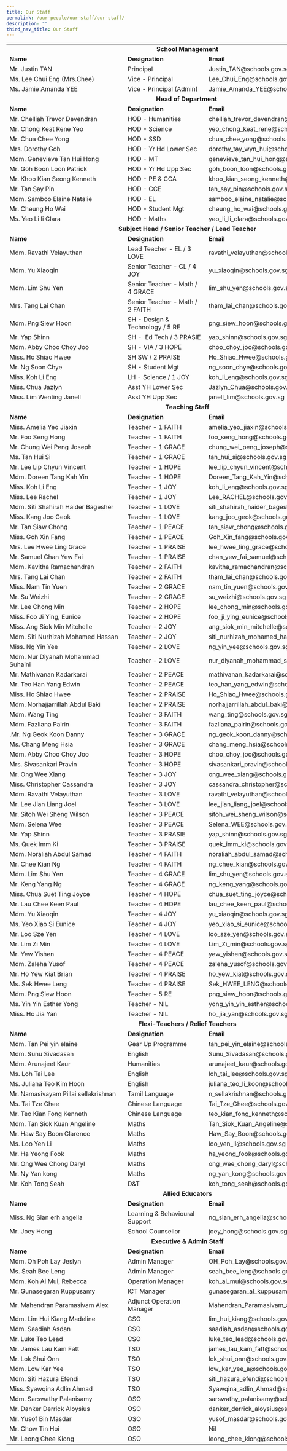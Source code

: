 ```yaml
---
title: Our Staff
permalink: /our-people/our-staff/our-staff/
description: ""
third_nav_title: Our Staff
---
```



<table width="811" class="iveo_table ives_tab_simple2 ive_eobj_left" style="width: 944px;">
 <colgroup class=""><col width="286" class="">
 <col width="195" class="">
 <col width="330" class="">
 </colgroup>
<tbody class="">
<tr height="19" class="">
  
<td colspan="3" height="19" class="" width="811" style="text-align: center; width: 944px;"><b>School Management</b>
</td>
 
</tr>
 
<tr height="19" class="">
  
<td height="19" class=""><b>Name</b>
</td>
  
<td class=""><b>Designation</b>
</td>
  
<td class=""><b>Email</b>
</td>
 
</tr>
 
<tr height="19" class="">
  
<td height="19" class="">Mr. Justin
  TAN
</td>
  
<td class="">Principal
</td>
  
<td class="">Justin_TAN@schools.gov.sg
</td>
 
</tr>
 
<tr height="19" class="">
  
<td height="19" class="">Ms. Lee Chui
  Eng (Mrs.Chee)
</td>
  
<td class="">Vice - Principal
</td>
  
<td class="">Lee_Chui_Eng@schools.gov.sg
</td>
 
</tr>
 
<tr height="19" class="">
  
<td height="19" class="">Ms. Jamie
  Amanda YEE
</td>
  
<td class="">Vice - Principal
  (Admin)
</td>
  
<td class="">Jamie_Amanda_YEE@schools.gov.sg
</td>
 
</tr>
 
<tr height="19" class="">
  
<td colspan="3" height="19" class="" style="text-align: center;"><b>Head of
  Department&nbsp;</b>
</td>
 
</tr>
 
<tr height="19" class="">
  
<td height="19" class=""><b>Name</b>
</td>
  
<td class=""><b>Designation</b>
</td>
  
<td class=""><b>Email</b>
</td>
 
</tr>
 
<tr height="19" class="">
  
<td height="19" class="">Mr. Chelliah
  Trevor Devendran&nbsp;
</td>
  
<td class="">HOD - Humanities
</td>
  
<td class="">chelliah_trevor_devendran@schools.gov.sg
</td>
 
</tr>
 
<tr height="19" class="">
  
<td height="19" class="">Mr. Chong
  Keat Rene Yeo&nbsp;
</td>
  
<td class="">HOD - Science
</td>
  
<td class="">yeo_chong_keat_rene@schools.gov.sg
</td>
 
</tr>
 
<tr height="19" class="">
  
<td height="19" class="">Mr. Chua Chee
  Yong&nbsp;
</td>
  
<td class="">HOD - SSD
</td>
  
<td class="">chua_chee_yong@schools.gov.sg
</td>
 
</tr>
 
<tr height="19" class="">
  
<td height="19" class="">Mrs. Dorothy
  Goh
</td>
  
<td class="">HOD - Yr Hd Lower Sec
</td>
  
<td class="">dorothy_tay_wyn_hui@schools.gov.sg
</td>
 
</tr>
 
<tr height="19" class="">
  
<td height="19" class="">Mdm.
  Genevieve Tan Hui Hong&nbsp;
</td>
  
<td class="">HOD - MT
</td>
  
<td class="">genevieve_tan_hui_hong@schools.gov.sg
</td>
 
</tr>
 
<tr height="19" class="">
  
<td height="19" class="">Mr. Goh Boon
  Loon Patrick
</td>
  
<td class="">HOD - Yr Hd Upp Sec
</td>
  
<td class="">goh_boon_loon@schools.gov.sg
</td>
 
</tr>
 
<tr height="19" class="">
  
<td height="19" class="">Mr. Khoo Kian
  Seong Kenneth&nbsp;
</td>
  
<td class="">HOD - PE &amp; CCA
</td>
  
<td class="">khoo_kian_seong_kenneth@schools.gov.sg
</td>
 
</tr>
 
<tr height="19" class="">
  
<td height="19" class="">Mr. Tan Say
  Pin
</td>
  
<td class="">HOD - CCE
</td>
  
<td class="">tan_say_pin@schools.gov.sg
</td>
 
</tr>
 
<tr height="19" class="">
  
<td height="19" class="">Mdm. Samboo
  Elaine Natalie&nbsp;
</td>
  
<td class="">HOD - EL
</td>
  
<td class="">samboo_elaine_natalie@schools.gov.sg
</td>
 
</tr>
 
<tr height="19" class="">
  
<td height="19" class="">Mr. Cheung Ho
  Wai
</td>
  
<td class="">HOD - Student Mgt
</td>
  
<td class="">cheung_ho_wai@schools.gov.sg
</td>
 
</tr>
 
<tr height="19" class="">
  
<td height="19" class="">Ms. Yeo Li li
  Clara
</td>
  
<td class="">HOD - Maths
</td>
  
<td class="">yeo_li_li_clara@schools.gov.sg
</td>
 
</tr>
 
<tr height="19" class="">
  
<td colspan="3" height="19" class="" style="text-align: center;"><b>Subject Head /
  Senior Teacher / Lead Teacher</b>
</td>
 
</tr>
 
<tr height="19" class="">
  
<td height="19" class=""><b>Name</b>
</td>
  
<td class=""><b>Designation</b>
</td>
  
<td class=""><b>Email</b>
</td>
 
</tr>
 
<tr height="19" class="">
  
<td height="19" class="">Mdm. Ravathi
  Velayuthan&nbsp;
</td>
  
<td class="">Lead Teacher - EL / 3
  LOVE
</td>
  
<td class="">ravathi_velayuthan@schools.gov.sg
</td>
 
</tr>
 
<tr height="19" class="">
  
<td height="19" class="">Mdm. Yu
  Xiaoqin&nbsp;
</td>
  
<td class="">Senior Teacher - CL /
  4 JOY
</td>
  
<td class="">yu_xiaoqin@schools.gov.sg
</td>
 
</tr>
 
<tr height="19" class="">
  
<td height="19" class="">Mdm. Lim Shu
  Yen&nbsp;
</td>
  
<td class="">Senior Teacher - Math
  / 4 GRACE
</td>
  
<td class="">lim_shu_yen@schools.gov.sg
</td>
 
</tr>
 
<tr height="19" class="">
  
<td height="19" class="">Mrs. Tang Lai
  Chan&nbsp;
</td>
  
<td class="">Senior Teacher - Math
  / 2 FAITH
</td>
  
<td class="">tham_lai_chan@schools.gov.sg
</td>
 
</tr>
 
<tr height="19" class="">
  
<td height="19" class="">Mdm. Png Siew
  Hoon&nbsp;
</td>
  
<td class="">SH - Design &amp;
  Technology / 5 RE
</td>
  
<td class="">png_siew_hoon@schools.gov.sg
</td>
 
</tr>
 
<tr height="19" class="">
  
<td height="19" class="">Mr. Yap
  Shinn&nbsp;
</td>
  
<td class="">SH -&nbsp; Ed Tech / 3 PRASIE
</td>
  
<td class="">yap_shinn@schools.gov.sg
</td>
 
</tr>
 
<tr height="19" class="">
  
<td height="19" class="">Mdm. Abby
  Choo Choy Joo&nbsp;
</td>
  
<td class="">SH - VIA / 3 HOPE
</td>
  
<td class="">choo_choy_joo@schools.gov.sg
</td>
 
</tr>
 
<tr height="19" class="">
  
<td height="19" class="">Miss. Ho
  Shiao Hwee
</td>
  
<td class="">SH SW / 2 PRAISE
</td>
  
<td class="">Ho_Shiao_Hwee@schools.gov.sg
</td>
 
</tr>
 
<tr height="19" class="">
  
<td height="19" class="">Mr. Ng Soon
  Chye&nbsp;
</td>
  
<td class="">SH - Student Mgt&nbsp;
</td>
  
<td class="">ng_soon_chye@schools.gov.sg
</td>
 
</tr>
 
<tr height="19" class="">
  
<td height="19" class="">Miss. Koh Li
  Eng
</td>
  
<td class="">LH - Science / 1 JOY
</td>
  
<td class="">koh_li_eng@schools.gov.sg
</td>
 
</tr>
 
<tr height="19" class="">
  
<td height="19" class="">Miss. Chua
  Jazlyn
</td>
  
<td class="">Asst YH Lower Sec
</td>
  
<td class="">Jazlyn_Chua@schools.gov.sg
</td>
 
</tr>
 
<tr height="19" class="">
  
<td height="19" class="">Miss. Lim
  Wenting Janell
</td>
  
<td class="">Asst YH Upp Sec
</td>
  
<td class="">janell_lim@schools.gov.sg
</td>
 
</tr>
 
<tr height="19" class="">
  
<td colspan="3" height="19" class="" style="text-align: center;"><b>Teaching Staff</b>
</td>
 
</tr>
 
<tr height="19" class="">
  
<td height="19" class=""><b>Name</b>
</td>
  
<td class=""><b>Designation</b>
</td>
  
<td class=""><b>Email</b>
</td>
 
</tr>
 
<tr height="19" class="">
  
<td height="19" class="">Miss. Amelia
  Yeo Jiaxin&nbsp;
</td>
  
<td class="">Teacher - 1 FAITH
</td>
  
<td class="">amelia_yeo_jiaxin@schools.gov.sg
</td>
 
</tr>
 
<tr height="19" class="">
  
<td height="19" class="">Mr. Foo Seng
  Hong&nbsp;
</td>
  
<td class="">Teacher - 1 FAITH
</td>
  
<td class="">foo_seng_hong@schools.gov.sg
</td>
 
</tr>
 
<tr height="19" class="">
  
<td height="19" class="">Mr. Chung Wei
  Peng Joseph&nbsp;
</td>
  
<td class="">Teacher - 1 GRACE
</td>
  
<td class="">chung_wei_peng_joseph@schools.gov.sg
</td>
 
</tr>
 
<tr height="19" class="">
  
<td height="19" class="">Ms. Tan Hui
  Si
</td>
  
<td class="">Teacher - 1 GRACE
</td>
  
<td class="">tan_hui_si@schools.gov.sg
</td>
 
</tr>
 
<tr height="19" class="">
  
<td height="19" class="">Mr. Lee Lip
  Chyun Vincent&nbsp;
</td>
  
<td class="">Teacher - 1 HOPE
</td>
  
<td class="">lee_lip_chyun_vincent@schools.gov.sg
</td>
 
</tr>
 
<tr height="19" class="">
  
<td height="19" class="">Mdm. Doreen
  Tang Kah Yin&nbsp;
</td>
  
<td class="">Teacher - 1 HOPE
</td>
  
<td class="">Doreen_Tang_Kah_Yin@schools.gov.sg
</td>
 
</tr>
 
<tr height="19" class="">
  
<td height="19" class="">Miss. Koh Li
  Eng
</td>
  
<td class="">Teacher - 1 JOY
</td>
  
<td class="">koh_li_eng@schools.gov.sg
</td>
 
</tr>
 
<tr height="19" class="">
  
<td height="19" class="">Miss. Lee
  Rachel&nbsp;
</td>
  
<td class="">Teacher - 1 JOY
</td>
  
<td class="">Lee_RACHEL@schools.gov.sg
</td>
 
</tr>
 
<tr height="19" class="">
  
<td height="19" class="">Mdm. Siti
  Shahirah Haider Bagesher&nbsp;
</td>
  
<td class="">Teacher - 1 LOVE
</td>
  
<td class="">siti_shahirah_haider_bagesher@schools.gov.sg
</td>
 
</tr>
 
<tr height="19" class="">
  
<td height="19" class="">Miss. Kang
  Joo Geok&nbsp;
</td>
  
<td class="">Teacher - 1 LOVE
</td>
  
<td class="">kang_joo_geok@schools.gov.sg
</td>
 
</tr>
 
<tr height="19" class="">
  
<td height="19" class="">Mr. Tan Siaw
  Chong&nbsp;
</td>
  
<td class="">Teacher - 1 PEACE
</td>
  
<td class="">tan_siaw_chong@schools.gov.sg
</td>
 
</tr>
 
<tr height="19" class="">
  
<td height="19" class="">Miss. Goh Xin
  Fang
</td>
  
<td class="">Teacher - 1 PEACE
</td>
  
<td class="">Goh_Xin_fang@schools.gov.sg
</td>
 
</tr>
 
<tr height="19" class="">
  
<td height="19" class="">Mrs. Lee Hwee
  Ling Grace&nbsp;
</td>
  
<td class="">Teacher - 1 PRAISE
</td>
  
<td class="">lee_hwee_ling_grace@schools.gov.sg
</td>
 
</tr>
 
<tr height="19" class="">
  
<td height="19" class="">Mr. Samuel
  Chan Yew Fai
</td>
  
<td class="">Teacher - 1 PRAISE
</td>
  
<td class="">chan_yew_fai_samuel@schools.gov.sg
</td>
 
</tr>
 
<tr height="19" class="">
  
<td height="19" class="">Mdm. Kavitha
  Ramachandran&nbsp;
</td>
  
<td class="">Teacher - 2 FAITH
</td>
  
<td class="">kavitha_ramachandran@schools.gov.sg
</td>
 
</tr>
 
<tr height="19" class="">
  
<td height="19" class="">Mrs. Tang Lai
  Chan&nbsp;
</td>
  
<td class="">Teacher - 2 FAITH
</td>
  
<td class="">tham_lai_chan@schools.gov.sg
</td>
 
</tr>
 
<tr height="19" class="">
  
<td height="19" class="">Miss. Nam Tin
  Yuen&nbsp;
</td>
  
<td class="">Teacher - 2 GRACE
</td>
  
<td class="">nam_tin_yuen@schools.gov.sg
</td>
 
</tr>
 
<tr height="19" class="">
  
<td height="19" class="">Mr. Su
  Weizhi&nbsp;
</td>
  
<td class="">Teacher - 2 GRACE
</td>
  
<td class="">su_weizhi@schools.gov.sg
</td>
 
</tr>
 
<tr height="19" class="">
  
<td height="19" class="">Mr. Lee Chong
  Min&nbsp;
</td>
  
<td class="">Teacher - 2 HOPE
</td>
  
<td class="">lee_chong_min@schools.gov.sg
</td>
 
</tr>
 
<tr height="19" class="">
  
<td height="19" class="">Miss. Foo Ji
  Ying, Eunice
</td>
  
<td class="">Teacher - 2 HOPE
</td>
  
<td class="">foo_ji_ying_eunice@schools.gov.sg
</td>
 
</tr>
 
<tr height="19" class="">
  
<td height="19" class="">Miss. Ang
  Siok Min Mitchelle&nbsp;
</td>
  
<td class="">Teacher - 2 JOY
</td>
  
<td class="">ang_siok_min_mitchelle@schools.gov.sg
</td>
 
</tr>
 
<tr height="19" class="">
  
<td height="19" class="">Mdm. Siti
  Nurhizah Mohamed Hassan&nbsp;
</td>
  
<td class="">Teacher - 2 JOY
</td>
  
<td class="">siti_nurhizah_mohamed_hassan@schools.gov.sg
</td>
 
</tr>
 
<tr height="19" class="">
  
<td height="19" class="">Miss. Ng Yin
  Yee&nbsp;
</td>
  
<td class="">Teacher - 2 LOVE
</td>
  
<td class="">ng_yin_yee@schools.gov.sg
</td>
 
</tr>
 
<tr height="19" class="">
  
<td height="19" class="">Mdm. Nur
  Diyanah Mohammad Suhaini&nbsp;
</td>
  
<td class="">Teacher - 2 LOVE
</td>
  
<td class="">nur_diyanah_mohammad_suhai@schools.gov.sg
</td>
 
</tr>
 
<tr height="19" class="">
  
<td height="19" class="">Mr.
  Mathivanan Kadarkarai&nbsp;
</td>
  
<td class="">Teacher - 2 PEACE
</td>
  
<td class="">mathivanan_kadarkarai@schools.gov.sg
</td>
 
</tr>
 
<tr height="19" class="">
  
<td height="19" class="">Mr. Teo Han
  Yang Edwin&nbsp;
</td>
  
<td class="">Teacher - 2 PEACE
</td>
  
<td class="">teo_han_yang_edwin@schools.gov.sg
</td>
 
</tr>
 
<tr height="19" class="">
  
<td height="19" class="">Miss. Ho
  Shiao Hwee
</td>
  
<td class="">Teacher - 2 PRAISE
</td>
  
<td class="">Ho_Shiao_Hwee@schools.gov.sg
</td>
 
</tr>
 
<tr height="19" class="">
  
<td height="19" class="">Mdm.
  Norhajjarrillah Abdul Baki&nbsp;
</td>
  
<td class="">Teacher - 2 PRAISE
</td>
  
<td class="">norhajjarrillah_abdul_baki@schools.gov.sg
</td>
 
</tr>
 
<tr height="19" class="">
  
<td height="19" class="">Mdm. Wang
  Ting&nbsp;
</td>
  
<td class="">Teacher - 3 FAITH
</td>
  
<td class="">wang_ting@schools.gov.sg
</td>
 
</tr>
 
<tr height="19" class="">
  
<td height="19" class="">Mdm. Fazliana
  Pairin&nbsp;
</td>
  
<td class="">Teacher - 3 FAITH
</td>
  
<td class="">fazliana_pairin@schools.gov.sg
</td>
 
</tr>
 
<tr height="19" class="">
  
<td height="19" class="">.Mr. Ng Geok
  Koon Danny&nbsp;
</td>
  
<td class="">Teacher - 3 GRACE
</td>
  
<td class="">ng_geok_koon_danny@schools.gov.sg
</td>
 
</tr>
 
<tr height="19" class="">
  
<td height="19" class="">Ms. Chang
  Meng Hsia&nbsp;
</td>
  
<td class="">Teacher - 3 GRACE
</td>
  
<td class="">chang_meng_hsia@schools.gov.sg
</td>
 
</tr>
 
<tr height="19" class="">
  
<td height="19" class="">Mdm. Abby
  Choo Choy Joo&nbsp;
</td>
  
<td class="">Teacher - 3 HOPE
</td>
  
<td class="">choo_choy_joo@schools.gov.sg
</td>
 
</tr>
 
<tr height="19" class="">
  
<td height="19" class="">Mrs.
  Sivasankari Pravin&nbsp;
</td>
  
<td class="">Teacher - 3 HOPE
</td>
  
<td class="">sivasankari_pravin@schools.gov.sg
</td>
 
</tr>
 
<tr height="19" class="">
  
<td height="19" class="">Mr. Ong Wee
  Xiang&nbsp;
</td>
  
<td class="">Teacher - 3 JOY
</td>
  
<td class="">ong_wee_xiang@schools.gov.sg
</td>
 
</tr>
 
<tr height="19" class="">
  
<td height="19" class="">Miss.
  Christopher Cassandra&nbsp;
</td>
  
<td class="">Teacher - 3 JOY
</td>
  
<td class="">cassandra_christopher@schools.gov.sg
</td>
 
</tr>
 
<tr height="19" class="">
  
<td height="19" class="">Mdm. Ravathi
  Velayuthan&nbsp;
</td>
  
<td class="">Teacher - 3 LOVE
</td>
  
<td class="">ravathi_velayuthan@schools.gov.sg
</td>
 
</tr>
 
<tr height="19" class="">
  
<td height="19" class="">Mr. Lee Jian
  Liang Joel&nbsp;
</td>
  
<td class="">Teacher - 3 LOVE
</td>
  
<td class="">lee_jian_liang_joel@schools.gov.sg
</td>
 
</tr>
 
<tr height="19" class="">
  
<td height="19" class="">Mr. Sitoh Wei
  Sheng Wilson&nbsp;
</td>
  
<td class="">Teacher - 3 PEACE
</td>
  
<td class="">sitoh_wei_sheng_wilson@schools.gov.sg
</td>
 
</tr>
 
<tr height="19" class="">
  
<td height="19" class="">Mdm. Selena
  Wee&nbsp;
</td>
  
<td class="">Teacher - 3 PEACE
</td>
  
<td class="">Selena_WEE@schools.gov.sg
</td>
 
</tr>
 
<tr height="19" class="">
  
<td height="19" class="">Mr. Yap
  Shinn&nbsp;
</td>
  
<td class="">Teacher - 3 PRASIE
</td>
  
<td class="">yap_shinn@schools.gov.sg
</td>
 
</tr>
 
<tr height="19" class="">
  
<td height="19" class="">Ms. Quek Imm
  Ki&nbsp;
</td>
  
<td class="">Teacher - 3 PRAISE
</td>
  
<td class="">quek_imm_ki@schools.gov.sg
</td>
 
</tr>
 
<tr height="19" class="">
  
<td height="19" class="">Mdm. Noraliah
  Abdul Samad&nbsp;
</td>
  
<td class="">Teacher - 4 FAITH
</td>
  
<td class="">noraliah_abdul_samad@schools.gov.sg
</td>
 
</tr>
 
<tr height="19" class="">
  
<td height="19" class="">Mr. Chee Kian
  Ng&nbsp;
</td>
  
<td class="">Teacher - 4 FAITH
</td>
  
<td class="">ng_chee_kian@schools.gov.sg
</td>
 
</tr>
 
<tr height="19" class="">
  
<td height="19" class="">Mdm. Lim Shu
  Yen&nbsp;
</td>
  
<td class="">Teacher - 4 GRACE
</td>
  
<td class="">lim_shu_yen@schools.gov.sg
</td>
 
</tr>
 
<tr height="19" class="">
  
<td height="19" class="">Mr. Keng Yang
  Ng&nbsp;
</td>
  
<td class="">Teacher - 4 GRACE
</td>
  
<td class="">ng_keng_yang@schools.gov.sg
</td>
 
</tr>
 
<tr height="19" class="">
  
<td height="19" class="">Miss. Chua
  Suet Ting Joyce&nbsp;
</td>
  
<td class="">Teacher - 4 HOPE
</td>
  
<td class="">chua_suet_ting_joyce@schools.gov.sg
</td>
 
</tr>
 
<tr height="19" class="">
  
<td height="19" class="">Mr. Lau Chee
  Keen Paul&nbsp;
</td>
  
<td class="">Teacher - 4 HOPE
</td>
  
<td class="">lau_chee_keen_paul@schools.gov.sg
</td>
 
</tr>
 
<tr height="19" class="">
  
<td height="19" class="">Mdm. Yu
  Xiaoqin&nbsp;
</td>
  
<td class="">Teacher - 4 JOY
</td>
  
<td class="">yu_xiaoqin@schools.gov.sg
</td>
 
</tr>
 
<tr height="19" class="">
  
<td height="19" class="">Ms. Yeo Xiao
  Si Eunice&nbsp;
</td>
  
<td class="">Teacher - 4 JOY
</td>
  
<td class="">yeo_xiao_si_eunice@schools.gov.sg
</td>
 
</tr>
 
<tr height="19" class="">
  
<td height="19" class="">Mr. Loo Sze
  Yen&nbsp;
</td>
  
<td class="">Teacher - 4 LOVE
</td>
  
<td class="">loo_sze_yen@schools.gov.sg
</td>
 
</tr>
 
<tr height="19" class="">
  
<td height="19" class="">Mr. Lim Zi
  Min&nbsp;
</td>
  
<td class="">Teacher - 4 LOVE
</td>
  
<td class="">Lim_Zi_min@schools.gov.sg
</td>
 
</tr>
 
<tr height="19" class="">
  
<td height="19" class="">Mr. Yew
  Yishen&nbsp;
</td>
  
<td class="">Teacher - 4 PEACE
</td>
  
<td class="">yew_yishen@schools.gov.sg
</td>
 
</tr>
 
<tr height="19" class="">
  
<td height="19" class="">Mdm. Zaleha
  Yusof&nbsp;
</td>
  
<td class="">Teacher - 4 PEACE
</td>
  
<td class="">zaleha_yusof@schools.gov.sg
</td>
 
</tr>
 
<tr height="19" class="">
  
<td height="19" class="">Mr. Ho Yew
  Kiat Brian&nbsp;
</td>
  
<td class="">Teacher - 4 PRAISE
</td>
  
<td class="">ho_yew_kiat@schools.gov.sg
</td>
 
</tr>
 
<tr height="19" class="">
  
<td height="19" class="">Ms. Sek Hwee
  Leng&nbsp;
</td>
  
<td class="">Teacher - 4 PRAISE
</td>
  
<td class="">Sek_HWEE_LENG@schools.gov.sg
</td>
 
</tr>
 
<tr height="19" class="">
  
<td height="19" class="">Mdm. Png Siew
  Hoon&nbsp;
</td>
  
<td class="">Teacher - 5 RE
</td>
  
<td class="">png_siew_hoon@schools.gov.sg
</td>
 
</tr>
 
<tr height="19" class="">
  
<td height="19" class="">Ms. Yin Yin
  Esther Yong&nbsp;
</td>
  
<td class="">Teacher - NIL
</td>
  
<td class="">yong_yin_yin_esther@schools.gov.sg
</td>
 
</tr>
 
<tr height="19" class="">
  
<td height="19" class="">Miss. Ho Jia
  Yan
</td>
  
<td class="">Teacher - NIL
</td>
  
<td class="">ho_jia_yan@schools.gov.sg
</td>
 
</tr>
 
<tr height="19" class="">
  
<td colspan="3" height="19" class="" style="text-align: center;"><b>Flexi-Teachers /
  Relief Teachers</b>
</td>
 
</tr>
 
<tr height="19" class="">
  
<td height="19" class=""><b>Name</b>
</td>
  
<td class=""><b>Designation</b>
</td>
  
<td class=""><b>Email</b>
</td>
 
</tr>
 
<tr height="19" class="">
  
<td height="19" class="">Mdm. Tan Pei
  yin elaine
</td>
  
<td class="">Gear Up Programme
</td>
  
<td class="">tan_pei_yin_elaine@schools.gov.sg
</td>
 
</tr>
 
<tr height="19" class="">
  
<td height="19" class="">Mdm. Sunu
  Sivadasan&nbsp;
</td>
  
<td class="">English
</td>
  
<td class="">Sunu_Sivadasan@schools.gov.sg
</td>
 
</tr>
 
<tr height="19" class="">
  
<td height="19" class="">Mdm.
  Arunajeet Kaur
</td>
  
<td class="">Humanities
</td>
  
<td class="">arunajeet_kaur@schools.gov.sg
</td>
 
</tr>
 
<tr height="19" class="">
  
<td height="19" class="">Ms. Loh Tai
  Lee
</td>
  
<td class="">English
</td>
  
<td class="">loh_tai_lee@schools.gov.sg
</td>
 
</tr>
 
<tr height="19" class="">
  
<td height="19" class="">Ms. Juliana
  Teo Kim Hoon
</td>
  
<td class="">English
</td>
  
<td class="">juliana_teo_li_koon@schools.gov.sg
</td>
 
</tr>
 
<tr height="19" class="">
  
<td height="19" class="">Mr.
  Namasivayam Pillai sellakrishnan
</td>
  
<td class="">Tamil Language
</td>
  
<td class="">n_sellakrishnan@schools.gov.sg
</td>
 
</tr>
 
<tr height="19" class="">
  
<td height="19" class="">Ms. Tai Tze
  Ghee&nbsp;
</td>
  
<td class="">Chinese Language
</td>
  
<td class="">Tai_Tze_Ghee@schools.gov.sg
</td>
 
</tr>
 
<tr height="19" class="">
  
<td height="19" class="">Mr. Teo Kian
  Fong Kenneth
</td>
  
<td class="">Chinese Language
</td>
  
<td class="">teo_kian_fong_kenneth@schools.gov.sg
</td>
 
</tr>
 
<tr height="19" class="">
  
<td height="19" class="">Mdm. Tan Siok
  Kuan Angeline&nbsp;
</td>
  
<td class="">Maths
</td>
  
<td class="">Tan_Siok_Kuan_Angeline@schools.gov.sg
</td>
 
</tr>
 
<tr height="19" class="">
  
<td height="19" class="">Mr. Haw Say
  Boon Clarence
</td>
  
<td class="">Maths
</td>
  
<td class="">Haw_Say_Boon@schools.gov.sg
</td>
 
</tr>
 
<tr height="19" class="">
  
<td height="19" class="">Ms. Loo Yen
  Li
</td>
  
<td class="">Maths
</td>
  
<td class="">loo_yen_li@schools.gov.sg
</td>
 
</tr>
 
<tr height="19" class="">
  
<td height="19" class="">Mr. Ha Yeong
  Fook
</td>
  
<td class="">Maths
</td>
  
<td class="">ha_yeong_fook@schools.gov.sg
</td>
 
</tr>
 
<tr height="19" class="">
  
<td height="19" class="">Mr. Ong Wee
  Chong Daryl
</td>
  
<td class="">Maths
</td>
  
<td class="">ong_wee_chong_daryl@schools.gov.sg
</td>
 
</tr>
 
<tr height="19" class="">
  
<td height="19" class="">Mr. Ny Yan
  kong
</td>
  
<td class="">Maths
</td>
  
<td class="">ng_yan_kong@schools.gov.sg
</td>
 
</tr>
 
<tr height="19" class="">
  
<td height="19" class="">Mr. Koh Tong
  Seah
</td>
  
<td class="">D&amp;T
</td>
  
<td class="">koh_tong_seah@schools.gov.sg
</td>
 
</tr>
 
<tr height="19" class="">
  
<td colspan="3" height="19" class="" style="text-align: center;"><b>Allied Educators</b>
</td>
 
</tr>
 
<tr height="19" class="">
  
<td height="19" class=""><b>Name</b>
</td>
  
<td class=""><b>Designation</b>
</td>
  
<td class=""><b>Email</b>
</td>
 
</tr>
 
<tr height="19" class="">
  
<td height="19" class="">Miss. Ng Sian
  erh angelia
</td>
  
<td class="">Learning &amp;
  Behavioural Support
</td>
  
<td class="">ng_sian_erh_angelia@schools.gov.sg
</td>
 
</tr>
 
<tr height="19" class="">
  
<td height="19" class="">Mr. Joey Hong
</td>
  
<td class="">School Counsellor
</td>
  
<td class="">joey_hong@schools.gov.sg
</td>
 
</tr>
 
<tr height="19" class="">
  
<td colspan="3" height="19" class="" style="text-align: center;"><b>Executive &amp;
  Admin Staff</b>
</td>
 
</tr>
 
<tr height="19" class="">
  
<td height="19" class=""><b>Name</b>
</td>
  
<td class=""><b>Designation</b>
</td>
  
<td class=""><b>Email</b>
</td>
 
</tr>
 
<tr height="19" class="">
  
<td height="19" class="">Mdm. Oh Poh
  Lay Jeslyn
</td>
  
<td class="">Admin Manager
</td>
  
<td class="">OH_Poh_Lay@schools.gov.sg
</td>
 
</tr>
 
<tr height="19" class="">
  
<td height="19" class="">Ms. Seah Bee
  Leng
</td>
  
<td class="">Admin Manager
</td>
  
<td class="">seah_bee_leng@schools.gov.sg
</td>
 
</tr>
 
<tr height="19" class="">
  
<td height="19" class="">Mdm. Koh Ai
  Mui, Rebecca&nbsp;
</td>
  
<td class="">Operation Manager
</td>
  
<td class="">koh_ai_mui@schools.gov.sg
</td>
 
</tr>
 
<tr height="19" class="">
  
<td height="19" class="">Mr.
  Gunasegaran Kuppusamy
</td>
  
<td class="">ICT Manager
</td>
  
<td class="">gunasegaran_al_kuppusamy@schools.gov.sg
</td>
 
</tr>
 
<tr height="19" class="">
  
<td height="19" class="">Mr. Mahendran
  Paramasivam Alex
</td>
  
<td class="">Adjunct Operation
  Manager
</td>
  
<td class="">Mahendran_Paramasivam_alex@schools.gov.sg
</td>
 
</tr>
 
<tr height="19" class="">
  
<td height="19" class="">Mdm. Lim Hui
  Kiang Madeline
</td>
  
<td class="">CSO
</td>
  
<td class="">lim_hui_kiang@schools.gov.sg
</td>
 
</tr>
 
<tr height="19" class="">
  
<td height="19" class="">Mdm. Saadiah
  Asdan&nbsp;
</td>
  
<td class="">CSO
</td>
  
<td class="">saadiah_asdan@schools.gov.sg
</td>
 
</tr>
 
<tr height="19" class="">
  
<td height="19" class="">Mr. Luke Teo
  Lead
</td>
  
<td class="">CSO
</td>
  
<td class="">luke_teo_lead@schools.gov.sg
</td>
 
</tr>
 
<tr height="19" class="">
  
<td height="19" class="">Mr. James Lau
  Kam Fatt&nbsp;
</td>
  
<td class="">TSO
</td>
  
<td class="">james_lau_kam_fatt@schools.gov.sg
</td>
 
</tr>
 
<tr height="19" class="">
  
<td height="19" class="">Mr. Lok Shui
  Onn&nbsp;
</td>
  
<td class="">TSO
</td>
  
<td class="">lok_shui_onn@schools.gov.sg
</td>
 
</tr>
 
<tr height="19" class="">
  
<td height="19" class="">Mdm. Low Kar
  Yee
</td>
  
<td class="">TSO
</td>
  
<td class="">low_kar_yee_a@schools.gov.sg
</td>
 
</tr>
 
<tr height="19" class="">
  
<td height="19" class="">Mdm. Siti
  Hazura Efendi&nbsp;
</td>
  
<td class="">TSO
</td>
  
<td class="">siti_hazura_efendi@schools.gov.sg
</td>
 
</tr>
 
<tr height="19" class="">
  
<td height="19" class="">Miss.
  Syawqina Adlin Ahmad&nbsp;
</td>
  
<td class="">TSO
</td>
  
<td class="">Syawqina_adlin_Ahmad@schools.gov.sg
</td>
 
</tr>
 
<tr height="19" class="">
  
<td height="19" class="">Mdm.
  Sarswathy Palanisamy&nbsp;
</td>
  
<td class="">OSO
</td>
  
<td class="">sarswathy_palanisamy@schools.gov.sg
</td>
 
</tr>
 
<tr height="19" class="">
  
<td height="19" class="">Mr. Danker
  Derrick Aloysius
</td>
  
<td class="">OSO
</td>
  
<td class="">danker_derrick_aloysius@schools.gov.sg
</td>
 
</tr>
 
<tr height="19" class="">
  
<td height="19" class="">Mr. Yusof Bin
  Masdar
</td>
  
<td class="">OSO
</td>
  
<td class="">yusof_masdar@schools.gov.sg
</td>
 
</tr>
 
<tr height="19" class="">
  
<td height="19" class="">Mr. Chow Tin
  Hoi
</td>
  
<td class="">OSO
</td>
  
<td class="">Nil
</td>
 
</tr>
 
<tr height="19" class="">
  
<td height="19" class="">Mr. Leong
  Chee Kiong
</td>
  
<td class="">OSO
</td>
  
<td class="">leong_chee_kiong@schools.gov.sg
</td>
</tr>
</tbody>
</table>
<div>
</div>
<div>
<div class="">
</div>
</div>